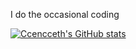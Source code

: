 I do the occasional coding


[![Ccencceth's GitHub stats](https://github-readme-stats.vercel.app/api?username=Ccencceth&count_private=true)](https://github.com/anuraghazra/github-readme-stats)
